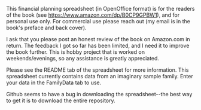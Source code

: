 This financial planning spreadsheet (in OpenOffice format) is for the readers of the book (see https://www.amazon.com/dp/B0CP9GPBW1), and for personal use only. For commercial use please reach out (my email is in the book's preface and back cover).

I ask that you please post an honest review of the book on Amazon.com in return. The feedback I got so far has been limited, and I need it to improve the book further. This is hobby project that is worked on weekends/evenings, so any assistance is greatly appreciated.

Please see the README tab of the spreadsheet for more information. This spreadsheet currently contains data from an imaginary sample family. Enter your data in the FamilyData tab to use.

Github seems to have a bug in downloading the spreadsheet--the best way to get it is to download the entire repository.
